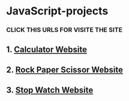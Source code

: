 # JavaScript-projects

### CLICK THIS URLS FOR VISITE THE SITE

## 1. [Calculator Website](https://logesh-works.github.io/JavaScript-projects/Calculator/index.html)
## 2. [Rock Paper Scissor Website](https://logesh-works.github.io/JavaScript-projects/RPS%20game/rps.html)
## 3. [Stop Watch Website](https://logesh-works.github.io/JavaScript-projects/Stop%20watch/forr.html)
